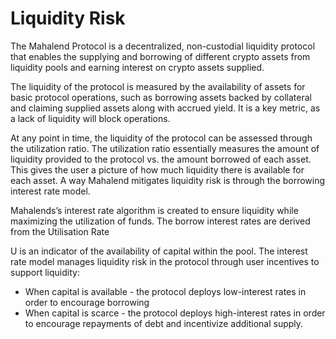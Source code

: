 # Liquidity Risk

The Mahalend Protocol is a decentralized, non-custodial liquidity protocol that enables the supplying and borrowing of different crypto assets from liquidity pools and earning interest on crypto assets supplied.

The liquidity of the protocol is measured by the availability of assets for basic protocol operations, such as borrowing assets backed by collateral and claiming supplied assets along with accrued yield. It is a key metric, as a lack of liquidity will block operations.

At any point in time, the liquidity of the protocol can be assessed through the utilization ratio. The utilization ratio essentially measures the amount of liquidity provided to the protocol vs. the amount borrowed of each asset. This gives the user a picture of how much liquidity there is available for each asset.  A way Mahalend mitigates liquidity risk is through the borrowing interest rate model.

Mahalends’s interest rate algorithm is created to ensure liquidity while maximizing the utilization of funds. The borrow interest rates are derived from the Utilisation Rate

U is an indicator of the availability of capital within the pool. The interest rate model manages liquidity risk in the protocol through user incentives to support liquidity:

* When capital is available - the protocol deploys low-interest rates in order to encourage borrowing
* When capital is scarce - the protocol deploys high-interest rates in order to encourage repayments of debt and incentivize additional supply.&#x20;
